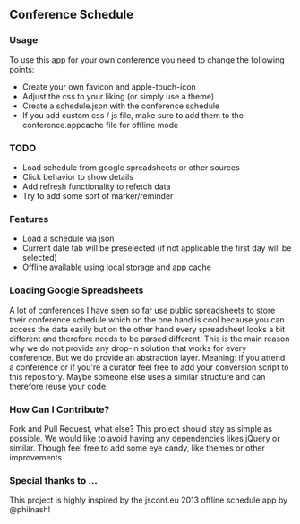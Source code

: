 ## Conference Schedule

### Usage
To use this app for your own conference you need to change the following points:

* Create your own favicon and apple-touch-icon
* Adjust the css to your liking (or simply use a theme)
* Create a schedule.json with the conference schedule
* If you add custom css / js file, make sure to add them to the conference.appcache file for offline mode

### TODO
* Load schedule from google spreadsheets or other sources
* Click behavior to show details
* Add refresh functionality to refetch data
* Try to add some sort of marker/reminder

### Features
* Load a schedule via json
* Current date tab will be preselected (if not applicable the first day will be selected)
* Offline available using local storage and app cache

### Loading Google Spreadsheets
A lot of conferences I have seen so far use public spreadsheets to store their conference schedule which on the one hand is cool because you can access the data easily but on the other hand every spreadsheet looks a bit different and therefore needs to be parsed different.
This is the main reason why we do not provide any drop-in solution that works for every conference. But we do provide an abstraction layer. Meaning: if you attend a conference or if you're a curator feel free to add your conversion script to this repository. Maybe someone else uses a similar structure and can therefore reuse your code.

### How Can I Contribute?
Fork and Pull Request, what else?
This project should stay as simple as possible. We would like to avoid having any dependencies likes jQuery or similar.
Though feel free to add some eye candy, like themes or other improvements.

### Special thanks to ...
This project is highly inspired by the jsconf.eu 2013 offline schedule app by @philnash!
